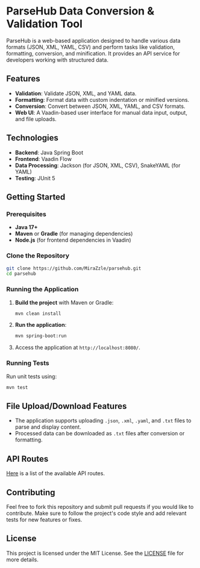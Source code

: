 # ParseHub Data Conversion & Validation Tool

ParseHub is a web-based application designed to handle various data formats (JSON, XML, YAML, CSV) and perform tasks like validation, formatting, conversion, and minification. It provides an API service for developers working with structured data.

## Features

- **Validation**: Validate JSON, XML, and YAML data.
- **Formatting**: Format data with custom indentation or minified versions.
- **Conversion**: Convert between JSON, XML, YAML, and CSV formats.
- **Web UI**: A Vaadin-based user interface for manual data input, output, and file uploads.

## Technologies

- **Backend**: Java Spring Boot
- **Frontend**: Vaadin Flow
- **Data Processing**: Jackson (for JSON, XML, CSV), SnakeYAML (for YAML)
- **Testing**: JUnit 5

## Getting Started

### Prerequisites

- **Java 17+**
- **Maven** or **Gradle** (for managing dependencies)
- **Node.js** (for frontend dependencies in Vaadin)

### Clone the Repository

```bash
git clone https://github.com/MiraZzle/parsehub.git
cd parsehub
```

### Running the Application

1. **Build the project** with Maven or Gradle:

   ```bash
   mvn clean install
   ```

2. **Run the application**:

   ```bash
   mvn spring-boot:run
   ```

3. Access the application at `http://localhost:8080/`.

### Running Tests

Run unit tests using:

```bash
mvn test
```

## File Upload/Download Features

- The application supports uploading `.json`, `.xml`, `.yaml`, and `.txt` files to parse and display content.
- Processed data can be downloaded as `.txt` files after conversion or formatting.

## API Routes

[Here](/docs/api.md) is a list of the available API routes.

## Contributing

Feel free to fork this repository and submit pull requests if you would like to contribute. Make sure to follow the project's code style and add relevant tests for new features or fixes.

## License

This project is licensed under the MIT License. See the [LICENSE](LICENSE) file for more details.
